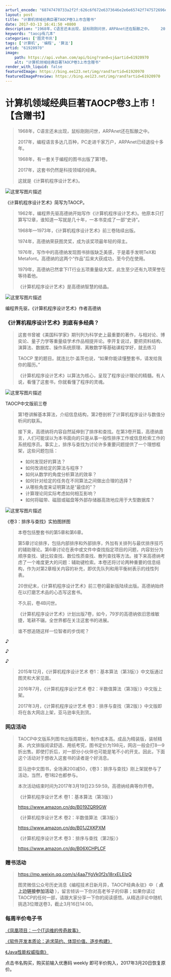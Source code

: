 ```yaml
---
arturl_encode: "68747470733a2f2f:626c6f672e6373646e2e6e65742f747572696e67626f6f6b73:2f61727469636c652f64657461696c732f3631393230393730"
layout: post
title: "计算机领域经典巨著TAOCP卷3上市含赠书"
date: 2017-03-13 16:41:50 +0800
description: "1968年，C语言还未出现，鼠标刚刚问世，ARPAnet还在酝酿之中。    2017年，编程语言多"
keywords: "taocp有几本"
categories: ['图灵书讯']
tags: ['计算机', '编程', '算法']
artid: "61920970"
image:
    path: https://api.vvhan.com/api/bing?rand=sj&artid=61920970
    alt: "计算机领域经典巨著TAOCP卷3上市含赠书"
render_with_liquid: false
featuredImage: https://bing.ee123.net/img/rand?artid=61920970
featuredImagePreview: https://bing.ee123.net/img/rand?artid=61920970
---
```


# 计算机领域经典巨著TAOCP卷3上市！【含赠书】

> 1968年，C语言还未出现，鼠标刚刚问世，ARPAnet还在酝酿之中。
>
> 2017年，编程语言多达几百种，PC走进千家万户，ARPAnet已经退役十多年。
>
> 1968年，有一套关于编程的图书出版了第1卷。
>
> 2017年，这套书仍然是科技领域的经典。
>
> 这就是《计算机程序设计艺术》。

![这里写图片描述](https://img-blog.csdn.net/20170313143253411?watermark/2/text/aHR0cDovL2Jsb2cuY3Nkbi5uZXQvdHVyaW5nYm9va3M=/font/5a6L5L2T/fontsize/400/fill/I0JBQkFCMA==/dissolve/70/gravity/SouthEast)

《计算机程序设计艺术》简写为TAOCP。

> 1962年，编程界先驱高德纳开始写作《计算机程序设计艺术》。他原本只打算写12章，谁知道一写就是几十年，一本书变成了一部“史诗”。
>
> 1968年—1973年，《计算机程序设计艺术》前三卷陆续出版。
>
> 1974年，高德纳荣获图灵奖，成为该奖项最年轻的得主。
>
> 1976年，写作中的高德纳发现图书排版缺乏美感，于是着手发明TeX和Metafont。高德纳的这两个“作品”后来大获成功，至今仍在使用。
>
> 1979年，高德纳已然拿下IT行业五项重量级大奖，此生至少还有九项荣誉在等待着他。
>
> 《计算机程序设计艺术》是高德纳智慧的结晶。

![这里写图片描述](https://img-blog.csdn.net/20170313143408244?watermark/2/text/aHR0cDovL2Jsb2cuY3Nkbi5uZXQvdHVyaW5nYm9va3M=/font/5a6L5L2T/fontsize/400/fill/I0JBQkFCMA==/dissolve/70/gravity/SouthEast)

编程界先驱，《计算机程序设计艺术》作者高德纳

### 《计算机程序设计艺术》到底有多经典？

> 这套书曾被《美国科学家》期刊列为科学史上最重要的著作，与相对论、博奕论、量子力学等重量级学术作品相提并论。李开复说过，要把资料结构、演算法、数据库、操作系统原理、离散数学等基础课程学好，就去练习
>   
> TAOCP 里的题目。就连比尔·盖茨也说，“如果你能读懂整套书，请发给我你的履历。”
>
> 《计算机程序设计艺术》以算法为核心，呈现了程序设计理论的精髓。有人说，看懂了这套书，你就看懂了程序的灵魂。

![这里写图片描述](https://img-blog.csdn.net/20170313143519662?watermark/2/text/aHR0cDovL2Jsb2cuY3Nkbi5uZXQvdHVyaW5nYm9va3M=/font/5a6L5L2T/fontsize/400/fill/I0JBQkFCMA==/dissolve/70/gravity/SouthEast)

TAOCP中文版前三卷

> 第1卷讲解基本算法，介绍信息结构，第2卷剖析了计算机程序设计与数值分析间的联系。
>
> 接下来，高德纳将内容自然延伸到了排序和查找。在第3卷开篇，高德纳直言，人们可能误以为本书面向的只是从事一般性排序工作或信息检索工作的系统程序员。事实上，排序与查找为讨论许多重要问题提供了一个理想框架，这些问题包括：
>
> * 如何发现好的算法？
> * 如何改进给定的算法与程序？
> * 如何从数学的角度分析算法的效率？
> * 如何针对给定的任务在不同算法之间做出合理的选择？
> * 从哪些角度来证明算法是“最佳的”？
> * 计算理论同实际考虑如何相互影响？
> * 如何将磁带、磁鼓或磁盘等外部存储器高效地应用于大型数据库？

![这里写图片描述](https://img-blog.csdn.net/20170313143701678?watermark/2/text/aHR0cDovL2Jsb2cuY3Nkbi5uZXQvdHVyaW5nYm9va3M=/font/5a6L5L2T/fontsize/400/fill/I0JBQkFCMA==/dissolve/70/gravity/SouthEast)

《卷3：排序与查找》实拍图拼图

> 本卷包括整套书的第5章和第6章。
>
> 第5章讨论排序，包括内部排序和外部排序，外加有关排列与最优排序技巧的辅助理论。第6章讨论在表中或文件中查找指定项目的问题，内容划分为顺序查找、键比较查找、数位性质查找、散列查找等方法。接下来高德纳考虑了一个难度更大的问题：辅助键检索。本卷还将讨论两种重要的信息结构，作为对第2章相关内容的补充，即优先队列和用平衡树表示的线性列表。
>
> 20世纪末，《计算机程序设计艺术》前三卷的最新版陆续出版。高德纳始终在以打磨艺术品的心态写这套书。
>
> 不久前，卷4B问世。
>
> 《计算机程序设计艺术》计划出版7卷，如今，79岁的高德纳依旧思维敏捷，笔耕不辍。全世界都在关注这套书的进展。
>
> 谁不想追随这样一位智者的步伐呢？

♪
  
♪
  
♪

> 2015年12月，《计算机程序设计艺术 卷1：基本算法（第3版）》中文版通过图灵和大家见面。
>
> 2016年7月，《计算机程序设计艺术 卷2：半数值算法（第3版）》中文版上架。
>
> 2017年3月，《计算机程序设计艺术 卷3：排序与查找（第2版）》中文版即将在各大网店上架，亚马逊率先到货。

### 网店活动

> TAOCP中文版系列图书出版周期长，制作成本高。成品为精装版，装帧精美、内文排版阅读舒适、用纸考究，图书定价为198元，网店一般会打8—9折出售。即使打折后，对一部分小伙伴也可能是笔不小的开支。因此，下面这个活动对于想收入这套书的读者是个好消息。
>
> 亚马逊中文图书，全场满200减50，《卷3：排序与查找》刚上架就参与了活动，当然，卷1和2也都参与。
>
> 本次活动结束时间为2017年3月19日23:59:59。高德纳经典等你开卷。
>
> 《计算机程序设计艺术 卷1：基本算法（第3版）》
>
> <https://www.amazon.cn/dp/B019ZQR9GW>
>
> 《计算机程序设计艺术 卷2：半数值算法（第3版）》
>
> <https://www.amazon.cn/dp/B01J2XKPXM>
>
> 《计算机程序设计艺术 卷3：排序与查找（第2版）》
>
> <https://www.amazon.cn/dp/B06XCHPLCF>

### 赠书活动

> <https://mp.weixin.qq.com/s/4aa7YgVk0f2s18rxELEIzQ>
>   
> 图灵微信公众号历史消息《编程技术日新月异，TAOCP经典永驻》中（
> **点上边链接参加活动**
> ），留言倾诉一下你对高老爷子的仰慕；如果你读过TAOCP的任何一部，请跟大家分享一下你的阅读感悟。从精选评论中随机挑选3位赠送卷3，截止3月16日14:00。

### 每周半价电子书

[《凤凰项目：一个IT运维的传奇故事》](http://www.ituring.com.cn/book/1545)
  
[《软件开发本质论：追求简约、体现价值、逐步构建》](http://www.ituring.com.cn/book/1897)
  
[《Java性能权威指南》](http://www.ituring.com.cn/book/1445)

点击书名购买，购买前输入优惠码 weekly 即可半价购入，2017年3月20日恢复原价。